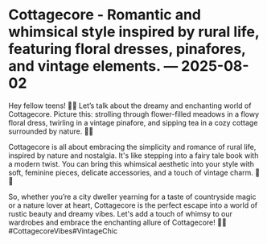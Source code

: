 # Cottagecore - Romantic and whimsical style inspired by rural life, featuring floral dresses, pinafores, and vintage elements. — 2025-08-02

Hey fellow teens! 🌿✨ Let’s talk about the dreamy and enchanting world of Cottagecore. Picture this: strolling through flower-filled meadows in a flowy floral dress, twirling in a vintage pinafore, and sipping tea in a cozy cottage surrounded by nature. 🌸🍃

Cottagecore is all about embracing the simplicity and romance of rural life, inspired by nature and nostalgia. It's like stepping into a fairy tale book with a modern twist. You can bring this whimsical aesthetic into your style with soft, feminine pieces, delicate accessories, and a touch of vintage charm. 🌻💫

So, whether you’re a city dweller yearning for a taste of countryside magic or a nature lover at heart, Cottagecore is the perfect escape into a world of rustic beauty and dreamy vibes. Let's add a touch of whimsy to our wardrobes and embrace the enchanting allure of Cottagecore! 💐🌾 #CottagecoreVibes#VintageChic